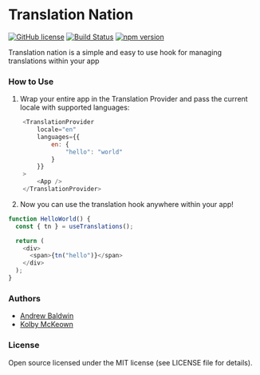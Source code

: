 # Translation Nation

[![GitHub license](https://img.shields.io/badge/license-MIT-blue.svg)](https://github.com/andrewbaldwin44/translation-nation/blob/master/LICENSE.md)
[![Build Status](https://github.com/andrewbaldwin44/translation-nation/workflows/Tests/badge.svg)](https://github.com/andrewbaldwin44/translation-nation/actions?query=workflow%3ATests)
[![npm version](https://img.shields.io/npm/v/translation-nation.svg?style=flat)](https://www.npmjs.com/package/translation-nation)

Translation nation is a simple and easy to use hook for managing translations within your app

### How to Use

1. Wrap your entire app in the Translation Provider and pass the current locale with supported languages:
```javascript
    <TranslationProvider
        locale="en"
        languages={{
            en: {
                "hello": "world"
            }
        }}
    >
        <App />
    </TranslationProvider>
```
2. Now you can use the translation hook anywhere within your app!
```javascript
function HelloWorld() {
  const { tn } = useTranslations();

  return (
    <div>
      <span>{tn("hello")}</span>
    </div>
  );
}
```

### Authors

- [Andrew Baldwin](https://github.com/andrewbaldwin44)
- [Kolby McKeown](https://github.com/kolbymckeown)

### License
Open source licensed under the MIT license (see LICENSE file for details).
